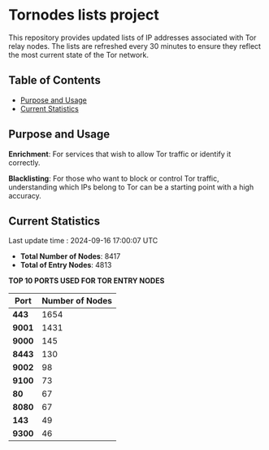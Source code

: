 # Tornodes lists project

This repository provides updated lists of IP addresses associated with Tor relay nodes. The lists are refreshed every 30 minutes to ensure they reflect the most current state of the Tor network.

## Table of Contents

- [Purpose and Usage](#purpose-and-usage)
- [Current Statistics](#current-statistics)


## Purpose and Usage

**Enrichment**: For services that wish to allow Tor traffic or identify it correctly.

**Blacklisting**: For those who want to block or control Tor traffic, understanding which IPs belong to Tor can be a starting point with a high accuracy.

## Current Statistics

Last update time : 2024-09-16 17:00:07 UTC

- **Total Number of Nodes**: 8417
- **Total of Entry Nodes**: 4813

**TOP 10 PORTS USED FOR TOR ENTRY NODES**

| **Port** | **Number of Nodes** |
|------|-----------------|
| **443**   | 1654  |
| **9001**   | 1431  |
| **9000**   | 145  |
| **8443**   | 130  |
| **9002**   | 98  |
| **9100**   | 73  |
| **80**   | 67  |
| **8080**   | 67  |
| **143**   | 49  |
| **9300**   | 46  |

